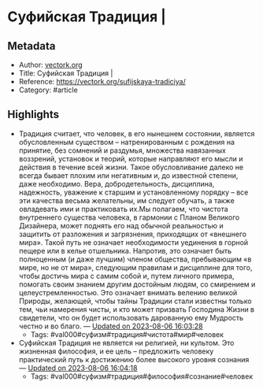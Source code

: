 # Суфийская Традиция |

## Metadata
- Author: [vectork.org]()
- Title: Суфийская Традиция |
- Reference: https://vectork.org/sufijskaya-tradiciya/
- Category: #article

## Highlights
- Традиция считает, что человек, в его нынешнем состоянии, является обусловленным существом – натренированным с рождения на принятие, без сомнений и раздумья, множества навязанных воззрений, установок и теорий, которые направляют его мысли и действия в течение всей жизни. Такое обусловливание далеко не всегда бывает плохим или негативным и, до известной степени, даже необходимо. Вера, добродетельность, дисциплина, надежность, уважение к старшим и установленному порядку – все эти качества весьма желательны, им следует обучать, а также овладевать ими и практиковать их.Мы полагаем, что чистота внутреннего существа человека, в гармонии с Планом Великого Дизайнера, может поднять его над обычной реальностью и защитить от разложения и загрязнения, приходящих от «внешнего мира». Такой путь не означает необходимости уединения в горной пещере или в келье отшельника. Напротив, это означает быть полноценным (и даже лучшим) членом общества, пребывающим «в мире, но не от мира», следующим правилам и дисциплине для того, чтобы достичь мира с самим собой и, путем личного примера, помогать своим знанием другим достойным людям, со смирением и целеустремленностью. Это означает внимать велению великой Природы, желающей, чтобы тайны Традиции стали известны только тем, чьи намерения чисты, и кто может призвать Господина Жизни в свидетели, что он будет использовать дарованную ему Мудрость честно и во благо. — [Updated on 2023-08-06 16:03:28](https://hyp.is/oq0rNDRZEe6UBF-BEgPPhg/vectork.org/sufijskaya-tradiciya/)
   - Tags: #val000#суфизм#традиция#чистота#мир#человек
- Суфийская Традиция не является ни религией, ни культом. Это жизненная философия, и ее цель – предложить человеку практический путь к достижению более высокого уровня сознания — [Updated on 2023-08-06 16:04:18](https://hyp.is/wPY3IDRZEe6tOrMhDjpXdg/vectork.org/sufijskaya-tradiciya/)
   - Tags: #val000#суфизм#традиция#философия#сознание#человек
